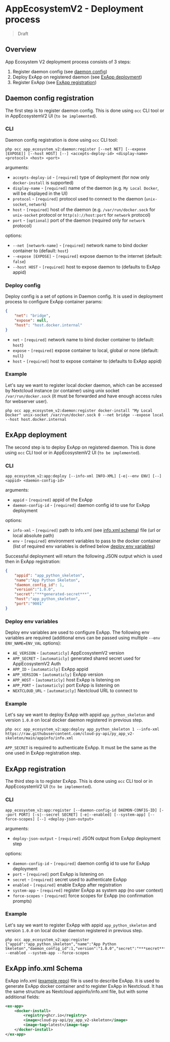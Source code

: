 # AppEcosystemV2 - Deployment process

> Draft


## Overview

App Ecosystem V2 deployment process consists of 3 steps:

1. Register daemon config (see [daemon config](#daemon-config-registration))
2. Deploy ExApp on registered daemon (see [ExApp deployment](#exapp-deployment))
3. Register ExApp (see [ExApp registration](#exapp-registration))


## Daemon config registration

The first step is to register daemon config. This is done using `occ` CLI tool or in AppEcosystemV2 UI (`to be implemented`).

### CLI

Daemon config registration is done using `occ` CLI tool:

```
php occ app_ecosystem_v2:daemon:register [--net NET] [--expose [EXPOSE]] [--host HOST] [--] <accepts-deploy-id> <display-name> <protocol> <host> <port>
```

arguments:

- `accepts-deploy-id` - `[required]` type of deployment (for now only `docker-install` is supported)
- `display-name` - `[required]` name of the daemon (e.g. `My Local Docker`, will be displayed in the UI)
- `protocol` - `[required]` protocol used to connect to the daemon (`unix-socket`, `network`)
- `host` - `[required]` host of the daemon (e.g. `/var/run/docker.sock` for `unix-socket` protocol or `http(s)://host:port` for `network` protocol)
- `port` - `[optional]` port of the daemon (required only for `network` protocol)

options:

- `--net [network-name]`  - `[required]` network name to bind docker container to (default: `host`)
- `--expose [EXPOSE]` - `[required]` expose daemon to the internet (default: `false`)
- `--host HOST` - `[required]` host to expose daemon to (defaults to ExApp appid)

### Deploy config

Deploy config is a set of options in Daemon config. It is used in deployment process to configure ExApp container params:

```json
{
	"net": "bridge",
	"expose": null,
	"host": "host.docker.internal"
}
```

- `net` - `[required]` network name to bind docker container to (default: `host`)
- `expose` - `[required]` expose container to local, global or none (default: `null`)
- `host` - `[required]` host to expose container to (defaults to ExApp appid)

### Example

Let's say we want to register local docker daemon, which can be accessed by Nextcloud instance (or container) 
using unix socket `/var/run/docker.sock` (it must be forwarded and have enough access rules for webserver user).

```
php occ app_ecosystem_v2:daemon:register docker-install "My Local Docker" unix-socket /var/run/docker.sock 0 --net bridge --expose local --host host.docker.internal
```


## ExApp deployment

The second step is to deploy ExApp on registered daemon. This is done using `occ` CLI tool or in AppEcosystemV2 UI (`to be implemented`). 

### CLI

```
app_ecosystem_v2:app:deploy [--info-xml INFO-XML] [-e|--env ENV] [--] <appid> <daemon-config-id>
```

arguments:

- `appid` - `[required]` appid of the ExApp
- `daemon-config-id` - `[required]` daemon config id to use for ExApp deployment

options:

- `info-xml` - `[required]` path to info.xml (see [info.xml schema](#exapp-infoxml-schema)) file (url or local absolute path)
- `env` - `[required]` environment variables to pass to the docker container (list of required env variables is defined below [deploy env variables](#deploy-env-variables))

Successful deployment will return the following JSON output which is used then in ExApp registration:

```json
{
	"appid": "app_python_skeleton",
	"name":"App Python Skeleton",
	"daemon_config_id": 1,
	"version":"1.0.0",
	"secret":"***generated-secret***",
	"host":"app_python_skeleton",
	"port":"9001"
}
```

### Deploy env variables

Deploy env variables are used to configure ExApp. 
The following env variables are required (additional envs can be passed using multiple `--env ENV_NAME=ENV_VAL` options):

- `AE_VERSION` - `[automaticly]` AppEcosystemV2 version
- `APP_SECRET` - `[automaticly]` generated shared secret used for AppEcosystemV2 Auth
- `APP_ID` - `[automaticly]` ExApp appid
- `APP_VERSION` - `[automaticly]` ExApp version
- `APP_HOST` - `[automaticly]` host ExApp is listening on
- `APP_PORT` - `[automaticly]` port ExApp is listening on
- `NEXTCLOUD_URL` - `[automaticly]` Nextcloud URL to connect to

### Example

Let's say we want to deploy ExApp with appid `app_python_skeleton` and version `1.0.0` on local docker daemon registered in previous step.

```
php occ app_ecosystem_v2:app:deploy app_python_skeleton 1 --info-xml https://raw.githubusercontent.com/cloud-py-api/py_app_v2-skeleton/main/appinfo/info.xml
```

`APP_SECRET` is required to authenticate ExApp. It must be the same as the one used in ExApp registration step.

## ExApp registration

The third step is to register ExApp. This is done using `occ` CLI tool or in AppEcosystemV2 UI (`to be implemented`).

### CLI

```
app_ecosystem_v2:app:register [--daemon-config-id DAEMON-CONFIG-ID] [--port PORT] [-s|--secret SECRET] [-e|--enabled] [--system-app] [--force-scopes] [--] <deploy-json-output>
```

arguments:

- `deploy-json-output` - `[required]` JSON output from ExApp deployment step

options:
- `daemon-config-id` - `[required]` daemon config id to use for ExApp deployment
- `port` - `[required]` port ExApp is listening on
- `secret` - `[required]` secret used to authenticate ExApp
- `enabled` - `[required]` enable ExApp after registration
- `system-app` - `[required]` register ExApp as system app (no user context)
- `force-scopes` - `[required]` force scopes for ExApp (no confirmation prompts)

### Example

Let's say we want to register ExApp with appid `app_python_skeleton` and version `1.0.0` on local docker daemon registered in previous step.

```
php occ app_ecosystem_v2:app:register {"appid":"app_python_skeleton","name":"App Python Skeleton","daemon_config_id":1,"version":"1.0.0","secret":"***secret***","host":"app_python_skeleton","port":"9001"} --enabled --system-app --force-scopes
```

## ExApp info.xml Schema

ExApp info.xml ([example repo](https://github.com/cloud-py-api/py_app_v2-skeleton)) file is used to describe ExApp.
It is used to generate ExApp docker container and to register ExApp in Nextcloud.
It has the same structure as Nextcloud appinfo/info.xml file, but with some additional fields:

```xml
<ex-app>
	<docker-install>
		<registry>ghcr.io</registry>
		<image>cloud-py-api/py_app_v2-skeleton</image>
		<image-tag>latest</image-tag>
	</docker-install>
</ex-app>
```
